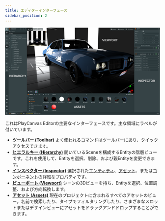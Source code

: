 ```yaml
---
title: エディターインターフェース
sidebar_position: 2
---
```


![エディターインターフェース](/img/user-manual/editor/interface/editor-interface.png)

これはPlayCanvas Editorの主要なインターフェースです。主な領域にラベルが付いています。

* [**ツールバー (Toolbar)**](toolbar.md) よく使われるコマンドはツールバーにあり、クイックアクセスできます。
* [**ヒエラルキー (Hierarchy)**](hierarchy.md) 開いているSceneを構成するEntityの階層ビューです。これを使用して、Entityを選択、削除、および親Entityを変更できます。
* [**インスペクター (Inspector)**](inspector.md) 選択された[エンティティ](/user-manual/glossary#entity)、[アセット](/user-manual/glossary#asset)、または[コンポーネント](/user-manual/glossary#component)の詳細なプロパティです。
* [**ビューポート (Viewport)**](viewport.md) シーンの3Dビューを持ち、Entityを選択、位置調整、および方向転換します。
* [**アセット (Assets)**](assets.md) 現在のプロジェクトに含まれるすべてのアセットのビュー。名前で検索したり、タイプでフィルタリングしたり、さまざまなスロットまたはデザインビューにアセットをドラッグアンドドロップすることができます。
